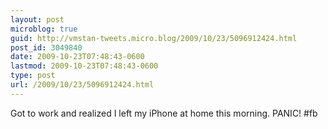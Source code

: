 ```yaml
---
layout: post
microblog: true
guid: http://vmstan-tweets.micro.blog/2009/10/23/5096912424.html
post_id: 3049840
date: 2009-10-23T07:48:43-0600
lastmod: 2009-10-23T07:48:43-0600
type: post
url: /2009/10/23/5096912424.html
---
```

Got to work and realized I left my iPhone at home this morning. PANIC! #fb
